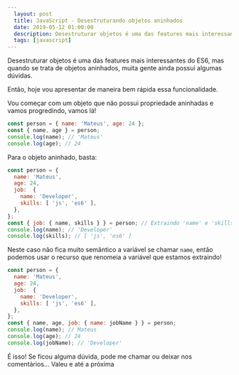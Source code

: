 ```yaml
---
  layout: post
  title: JavaScript - Desestruturando objetos aninhados
  date: 2019-05-12 01:00:00
  description: Desestruturar objetos é uma das features mais interessantes do ES6, mas quando se trata de objetos aninhados, muita gente ainda dificuldade!
  tags: [javascript] 
---
```


Desestruturar objetos é uma das features mais interessantes do ES6, mas quando se trata de objetos aninhados, muita gente ainda possui algumas dúvidas.

Então, hoje vou apresentar de maneira bem rápida essa funcionalidade.

Vou começar com um objeto que não possui propriedade aninhadas e vamos progredindo, vamos lá!

```javascript
const person = { name: 'Mateus', age: 24 };
const { name, age } = person;
console.log(name); // 'Mateus'
console.log(age); // 24
```

Para o objeto aninhado, basta:

```javascript
const person = { 
  name: 'Mateus',
  age: 24,
  job:  {
    name: 'Developer',
    skills: [ 'js', 'es6' ],
  },
};
const { job: { name, skills } } = person; // Extraindo 'name' e 'skills' de person.job
console.log(name); // 'Developer'
console.log(skills); // [ 'js', 'es6' ]
```

Neste caso não fica muito semântico a variável se chamar `name`, então podemos usar o recurso que renomeia a variável que estamos extraindo!

```javascript
const person = { 
  name: 'Mateus',
  age: 24,
  job:  {
    name: 'Developer',
    skills: [ 'js', 'es6' ],
  },
};
const { name, age, job: { name: jobName } } = person;
console.log(name); // Mateus
console.log(age); // 24
console.log(jobName); // 'Developer'
```

É isso! Se ficou alguma dúvida, pode me chamar ou deixar nos comentários...
Valeu e até a próxima

